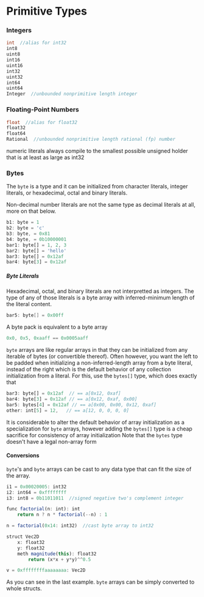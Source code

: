 
# Primitive Types

### Integers

```C
int  //alias for int32
int8
uint8
int16
uint16
int32
uint32
int64
uint64
Integer  //unbounded nonprimitive length integer
```

### Floating-Point Numbers

```C
float  //alias for float32
float32
float64
Rational  //unbounded nonprimitive length rational (fp) number
```

numeric literals always compile to the smallest possible unsigned holder
that is at least as large as int32

### Bytes

The `byte` is a type and it can be initialized from character 
literals, integer literals, or hexadecimal, octal and binary literals. 

Non-decimal number literals
are not the same type as decimal literals at all, more on that below.

```TypeScript
b1: byte = 1
b2: byte = 'c'
b3: byte, = 0x81
b4: byte, = 0b10000001
bar1: byte[] = 1, 2, 3
bar2: byte[] = 'hello'
bar3: byte[] = 0x12af
bar4: byte[3] = 0x12af
```

##### Byte Literals

Hexadecimal, octal, and binary literals are not interpretted as integers.
The type of any of those literals is a byte array with inferred-minimum
length of the literal content.

```C
bar5: byte[] = 0x00ff
```

A byte pack is equivalent to a byte array

```C
0x0, 0x5, 0xaaff == 0x0005aaff
```

`byte` arrays are like regular arrays in that they can be initialized 
from any iterable of bytes (or convertible thereof).
Often however, you want the left to be padded when initializing a
non-inferred-length array from a byte literal, instead of the right which
is the default behavior of any collection initialization from a literal.
For this, use the `bytes[]` type, which does exactly that

```TypeScript
bar3: byte[] = 0x12af  // == a[0x12, 0xaf]
bar4: byte[3] = 0x12af // == a[0x12, 0xaf, 0x00]
bar5: bytes[4] = 0x12af // == a[0x00, 0x00, 0x12, 0xaf]
other: int[5] = 12,   // == a[12, 0, 0, 0, 0]
```

It is considerable to alter the default behavior of array initialization
as a specialization for `byte` arrays, however adding the `bytes[]` 
type is a cheap sacrifice for consistency of array initialization
Note that the `bytes` type doesn't have a legal non-array form

#### Conversions

`byte`'s and `byte` arrays can be cast to any data type that can fit
the size of the array. 

```TypeScript
i1 = 0x00020005: int32
i2: int64 = 0xffffffff
i3: int8 = 0b11011011  //signed negative two's complement integer

func factorial(n: int): int
    return n ? n * factorial(--n) : 1

n = factorial(0x14: int32)  //cast byte array to int32

struct Vec2D
    x: float32
    y: float32
    meth magnitude(this): float32
        return (x*x + y*y)^^0.5

v = 0xffffffffaaaaaaaa: Vec2D
```

As you can see in the last example. `byte` arrays can be simply
converted to whole structs.

